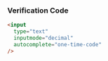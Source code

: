 ### Verification Code

```html
<input
  type="text"
  inputmode="decimal"
  autocomplete="one-time-code"
/>
```
